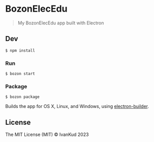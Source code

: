 # BozonElecEdu

> My BozonElecEdu app built with Electron


## Dev

```
$ npm install
```

### Run

```
$ bozon start
```

### Package

```
$ bozon package
```

Builds the app for OS X, Linux, and Windows, using [electron-builder](https://github.com/electron-userland/electron-builder).


## License

The MIT License (MIT) © IvanKud 2023
